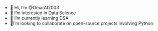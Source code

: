 - 👋 Hi, I’m @OmarAI2003
- 👀 I’m interested in Data Science
- 🌱 I’m currently learning DSA
- 💞️I’m looking to collaborate on open-source projects involving Python


<!---
OmarAI2003/OmarAI2003 is a ✨ special ✨ repository because its `README.md` (this file) appears on your GitHub profile.
You can click the Preview link to take a look at your changes.
--->
